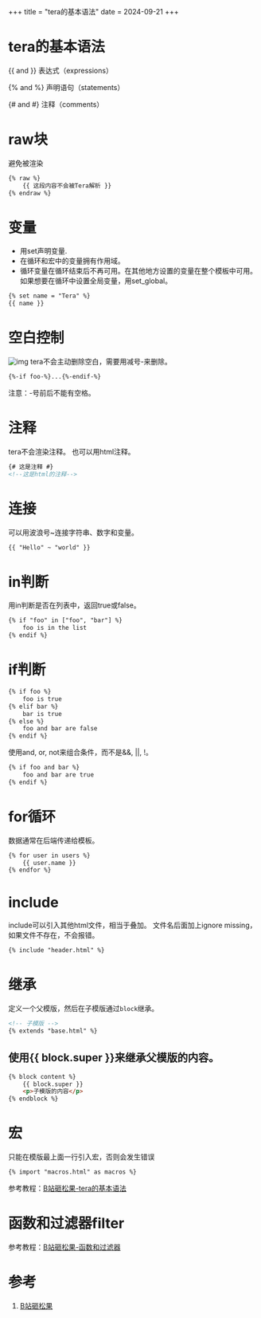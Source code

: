 +++
title = "tera的基本语法"
date = 2024-09-21
+++

# tera的基本语法
{{ and }} 表达式（expressions） 

{% and %} 声明语句（statements）

{# and #} 注释（comments）

# raw块
避免被渲染
```html
{% raw %}
    {{ 这段内容不会被Tera解析 }}
{% endraw %}
```

# 变量
- 用set声明变量.
- 在循环和宏中的变量拥有作用域。
- 循环变量在循环结束后不再可用。在其他地方设置的变量在整个模板中可用。如果想要在循环中设置全局变量，用set_global。
```html
{% set name = "Tera" %}
{{ name }}
```

# 空白控制
![img](https://pic.linxz.online/20240921151241.png)
tera不会主动删除空白，需要用减号-来删除。
```html
{%-if foo-%}...{%-endif-%}
```
注意：-号前后不能有空格。

# 注释
tera不会渲染注释。
也可以用html注释。
```html
{# 这是注释 #}
<!--这是html的注释-->
```

# 连接
可以用波浪号~连接字符串、数字和变量。
```html
{{ "Hello" ~ "world" }}
```

# in判断
用in判断是否在列表中，返回true或false。
```html
{% if "foo" in ["foo", "bar"] %}
    foo is in the list
{% endif %}
```

# if判断
```html
{% if foo %}
    foo is true
{% elif bar %}
    bar is true
{% else %}
    foo and bar are false
{% endif %}
```
使用and, or, not来组合条件，而不是&&, ||, !。
```html
{% if foo and bar %}
    foo and bar are true
{% endif %}
```

# for循环
数据通常在后端传递给模板。
```html
{% for user in users %}
    {{ user.name }}
{% endfor %}
```

# include
include可以引入其他html文件，相当于叠加。
文件名后面加上ignore missing，如果文件不存在，不会报错。
```html
{% include "header.html" %}
```

# 继承
定义一个父模版，然后在子模版通过`block`继承。
```html
<!-- 子模版 -->
{% extends "base.html" %}
```

## 使用{{ block.super }}来继承父模版的内容。
```html
{% block content %}
    {{ block.super }}
    <p>子模版的内容</p>
{% endblock %}
```

# 宏
只能在模版最上面一行引入宏，否则会发生错误
```html
{% import "macros.html" as macros %}
```
参考教程：[B站砸松果-tera的基本语法](https://www.bilibili.com/video/BV1EM41117ap/?spm_id_from=333.788&vd_source=52e547e5d9000389c9906e8cf67193c7)


# 函数和过滤器filter
参考教程：[B站砸松果-函数和过滤器](https://www.bilibili.com/video/BV1hg411J7Pn/?p=4&spm_id_from=pageDriver)

# 参考
1. [B站砸松果](https://www.bilibili.com/video/BV1EK41167FZ/?p=2&spm_id_from=pageDriver)
